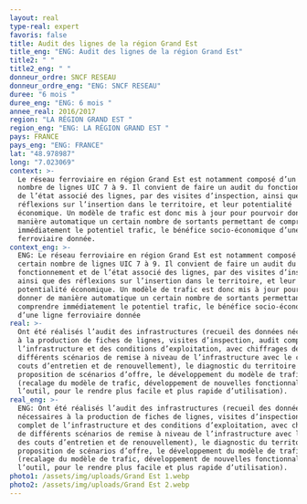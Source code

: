 ```yaml
---
layout: real
type-real: expert
favoris: false
title: Audit des lignes de la région Grand Est
title_eng: "ENG: Audit des lignes de la région Grand Est"
title2: " "
title2_eng: " "
donneur_ordre: SNCF RESEAU
donneur_ordre_eng: "ENG: SNCF RESEAU"
duree: "6 mois "
duree_eng: "ENG: 6 mois "
annee_real: 2016/2017
region: "LA RÉGION GRAND EST "
region_eng: "ENG: LA RÉGION GRAND EST "
pays: FRANCE
pays_eng: "ENG: FRANCE"
lat: "48.978987"
long: "7.023069"
context: >-
  Le réseau ferroviaire en région Grand Est est notamment composé d’un certain
  nombre de lignes UIC 7 à 9. Il convient de faire un audit du fonctionnement et
  de l’état associé des lignes, par des visites d’inspection, ainsi que des
  réflexions sur l’insertion dans le territoire, et leur potentialité
  économique. Un modèle de trafic est donc mis à jour pour pourvoir donner de
  manière automatique un certain nombre de sortants permettant de comprendre
  immédiatement le potentiel trafic, le bénéfice socio-économique d’une ligne
  ferroviaire donnée.
context_eng: >-
  ENG: Le réseau ferroviaire en région Grand Est est notamment composé d’un
  certain nombre de lignes UIC 7 à 9. Il convient de faire un audit du
  fonctionnement et de l’état associé des lignes, par des visites d’inspection,
  ainsi que des réflexions sur l’insertion dans le territoire, et leur
  potentialité économique. Un modèle de trafic est donc mis à jour pour pourvoir
  donner de manière automatique un certain nombre de sortants permettant de
  comprendre immédiatement le potentiel trafic, le bénéfice socio-économique
  d’une ligne ferroviaire donnée
real: >-
  Ont été réalisés l’audit des infrastructures (recueil des données nécessaires
  à la production de fiches de lignes, visites d’inspection, audit complet de
  l’infrastructure et des conditions d’exploitation, avec chiffrages de
  différents scénarios de remise à niveau de l’infrastructure avec le calcul des
  couts d’entretien et de renouvellement), le diagnostic du territoire avec
  proposition de scénarios d’offre, le développement du modèle de trafic
  (recalage du modèle de trafic, développement de nouvelles fonctionnalités de
  l’outil, pour le rendre plus facile et plus rapide d’utilisation).
real_eng: >-
  ENG: Ont été réalisés l’audit des infrastructures (recueil des données
  nécessaires à la production de fiches de lignes, visites d’inspection, audit
  complet de l’infrastructure et des conditions d’exploitation, avec chiffrages
  de différents scénarios de remise à niveau de l’infrastructure avec le calcul
  des couts d’entretien et de renouvellement), le diagnostic du territoire avec
  proposition de scénarios d’offre, le développement du modèle de trafic
  (recalage du modèle de trafic, développement de nouvelles fonctionnalités de
  l’outil, pour le rendre plus facile et plus rapide d’utilisation).
photo1: /assets/img/uploads/Grand Est 1.webp
photo2: /assets/img/uploads/Grand Est 2.webp
---
```

